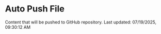 # Auto Push File

Content that will be pushed to GitHub repository.
Last updated: 07/19/2025, 09:30:12 AM
